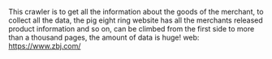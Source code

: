 This crawler is to get all the information about the goods of the merchant, to collect all the data, the pig eight ring website has all the merchants released product information and so on, can be climbed from the first side to more than a thousand pages, the amount of data is huge!
web: https://www.zbj.com/
